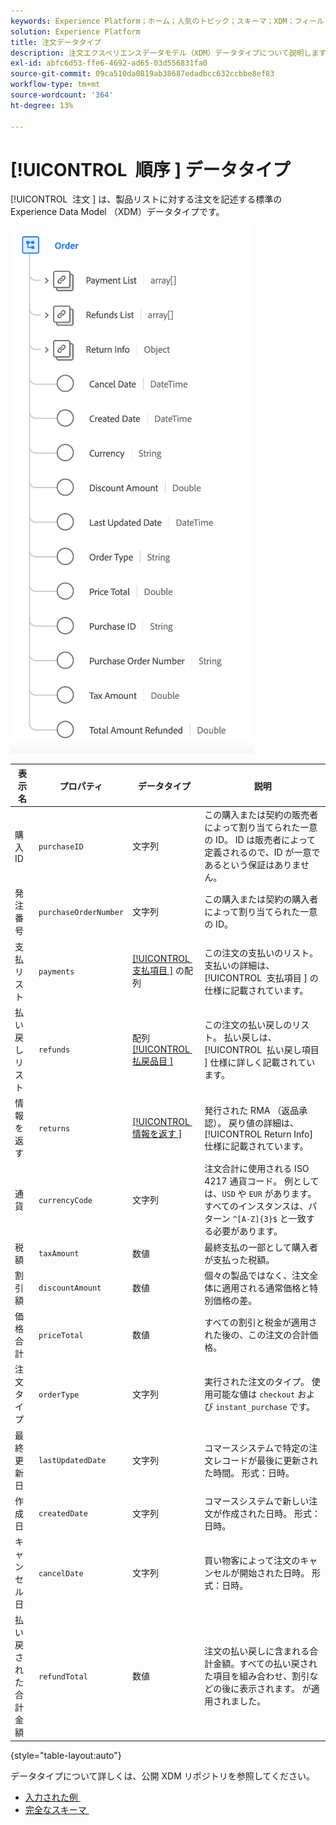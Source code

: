 ```yaml
---
keywords: Experience Platform；ホーム；人気のトピック；スキーマ；XDM；フィールド；スキーマ；スキーマ；順序；データタイプ；データタイプ；データタイプ；
solution: Experience Platform
title: 注文データタイプ
description: 注文エクスペリエンスデータモデル（XDM）データタイプについて説明します。
exl-id: abfc6d53-ffe6-4692-ad65-03d556831fa0
source-git-commit: 09ca510da0819ab38687edadbcc632ccbbe8ef83
workflow-type: tm+mt
source-wordcount: '364'
ht-degree: 13%

---
```


# [!UICONTROL &#x200B; 順序 &#x200B;] データタイプ

[!UICONTROL &#x200B; 注文 &#x200B;] は、製品リストに対する注文を記述する標準の Experience Data Model （XDM）データタイプです。

![[!UICONTROL Order] データタイプの図。](../images/data-types/order.png)

| 表示名 | プロパティ | データタイプ | 説明 |
|-------------------------|-------------------------|-----------|------------------------------------------------------------------------------------------------------------------|
| 購入 ID | `purchaseID` | 文字列 | この購入または契約の販売者によって割り当てられた一意の ID。 ID は販売者によって定義されるので、ID が一意であるという保証はありません。 |
| 発注番号 | `purchaseOrderNumber` | 文字列 | この購入または契約の購入者によって割り当てられた一意の ID。 |
| 支払リスト | `payments` | [[!UICONTROL &#x200B; 支払項目 &#x200B;]](./payment-item.md) の配列 | この注文の支払いのリスト。 支払いの詳細は、[!UICONTROL &#x200B; 支払項目 &#x200B;] の仕様に記載されています。 |
| 払い戻しリスト | `refunds` | 配列 [[!UICONTROL &#x200B; 払戻品目 &#x200B;]](./refund-item.md) | この注文の払い戻しのリスト。 払い戻しは、[!UICONTROL &#x200B; 払い戻し項目 &#x200B;] 仕様に詳しく記載されています。 |
| 情報を返す | `returns` | [[!UICONTROL &#x200B; 情報を返す &#x200B;]](./return.md) | 発行された RMA （返品承認）。 戻り値の詳細は、[!UICONTROL Return Info] 仕様に記載されています。 |
| 通貨 | `currencyCode` | 文字列 | 注文合計に使用される ISO 4217 通貨コード。 例としては、`USD` や `EUR` があります。 すべてのインスタンスは、パターン `^[A-Z]{3}$` と一致する必要があります。 |
| 税額 | `taxAmount` | 数値 | 最終支払の一部として購入者が支払った税額。 |
| 割引額 | `discountAmount` | 数値 | 個々の製品ではなく、注文全体に適用される通常価格と特別価格の差。 |
| 価格合計 | `priceTotal` | 数値 | すべての割引と税金が適用された後の、この注文の合計価格。 |
| 注文タイプ | `orderType` | 文字列 | 実行された注文のタイプ。 使用可能な値は `checkout` および `instant_purchase` です。 |
| 最終更新日 | `lastUpdatedDate` | 文字列 | コマースシステムで特定の注文レコードが最後に更新された時間。 形式：日時。 |
| 作成日 | `createdDate` | 文字列 | コマースシステムで新しい注文が作成された日時。 形式：日時。 |
| キャンセル日 | `cancelDate` | 文字列 | 買い物客によって注文のキャンセルが開始された日時。 形式：日時。 |
| 払い戻された合計金額 | `refundTotal` | 数値 | 注文の払い戻しに含まれる合計金額。すべての払い戻された項目を組み合わせ、割引などの後に表示されます。 が適用されました。 |

{style="table-layout:auto"}

データタイプについて詳しくは、公開 XDM リポジトリを参照してください。

* [&#x200B; 入力された例 &#x200B;](https://github.com/adobe/xdm/blob/master/components/datatypes/data/order.example.1.json)
* [&#x200B; 完全なスキーマ &#x200B;](https://github.com/adobe/xdm/blob/master/components/datatypes/data/order.schema.json)
